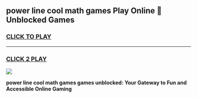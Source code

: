 
## power line cool math games Play Online 👋 Unblocked Games
<h3>
<a href="https://news.freeplayer.one?title=power_line_cool_math_games&ref=17CMG">CLICK TO PLAY</a></h3>
<hr>

<h3>
<a href="https://news.freeplayer.one?title=power_line_cool_math_games&ref=17CMG">CLICK 2 PLAY</a>
  
</h3>

<a href="https://news.freeplayer.one?title=power_line_cool_math_games&ref=17CMG/"><img src="https://clearcache.store/games.png"></a>


**power line cool math games games unblocked: Your Gateway to Fun and Accessible Online Gaming**
